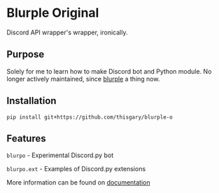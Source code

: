 # Blurple Original

Discord API wrapper's wrapper, ironically.

## Purpose

Solely for me to learn how to make Discord bot and Python module.
No longer actively maintained, since [blurple](https://thisgary.github.io/blurple) a thing now.

## Installation

    pip install git+https://github.com/thisgary/blurple-o

## Features

`blurpo` - Experimental Discord.py bot

`blurpo.ext` - Examples of Discord.py extensions

More information can be found on [documentation](https://github.com/thisgary/blurple-o/wiki/Documentation)
